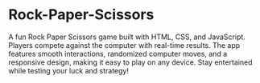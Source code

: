 # Rock-Paper-Scissors
A fun Rock Paper Scissors game built with HTML, CSS, and JavaScript. Players compete against the computer with real-time results. The app features smooth interactions, randomized computer moves, and a responsive design, making it easy to play on any device. Stay entertained while testing your luck and strategy!

